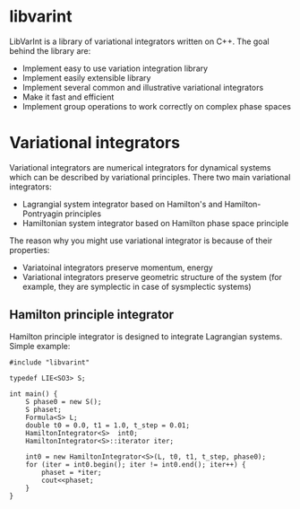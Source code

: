 libvarint
=========
LibVarInt is a library of variational integrators written on C++. The goal behind the library are:
* Implement easy to use variation integration library
* Implement easily extensible library
* Implement several common and illustrative variational integrators
* Make it fast and efficient
* Implement group operations to work correctly on complex phase spaces

# Variational integrators

Variational integrators are numerical integrators for dynamical systems which can be described by variational principles. There two main variational integrators:
* Lagrangial system integrator based on Hamilton's and Hamilton-Pontryagin principles
* Hamiltonian system integrator based on Hamilton phase space principle

The reason why you might use variational integrator is because of their properties:
* Variatoinal integrators preserve momentum, energy
* Variational integrators preserve geometric structure of the system (for example, they are symplectic in case of sysmplectic systems)

## Hamilton principle integrator

Hamilton principle integrator is designed to integrate Lagrangian systems. Simple example:
	
	#include "libvarint"

	typedef LIE<SO3> S;

	int main() {
		S phase0 = new S();
		S phaset;
		Formula<S> L;
		double t0 = 0.0, t1 = 1.0, t_step = 0.01;
		HamiltonIntegrator<S>  int0;
		HamiltonIntegrator<S>::iterator iter;

		int0 = new HamiltonIntegrator<S>(L, t0, t1, t_step, phase0);
		for (iter = int0.begin(); iter != int0.end(); iter++) {
			phaset = *iter;
			cout<<phaset;
		}
	}

